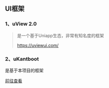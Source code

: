 ## UI框架

### 1、uView 2.0

> 是一个基于Uniapp生态，非常有知名度的框架
>
> https://uviewui.com/

### 2、uKantboot

是基于本项目的框架

<a href="uni_modules\uniapp-kantboot">前往查看</a>
